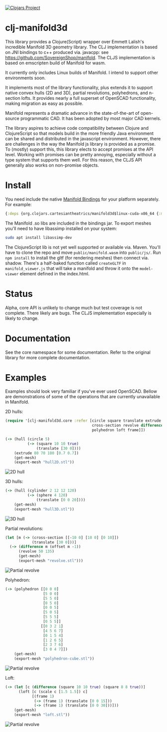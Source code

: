 [![Clojars Project](https://img.shields.io/clojars/v/org.clojars.cartesiantheatrics/clj-manifold3d.svg?include_prereleases)](https://clojars.org/org.clojars.cartesiantheatrics/clj-manifold3d)


# clj-manifold3d

This library provides a Clojure(Script) wrapper over Emmett Lalish's incredible Manifold 3D geometry library. The CLJ implementation is based on JNI bindings to c++ produced via. javacpp: see https://github.com/SovereignShop/manifold. The CLJS implementation is based on emscripten build of Manifold for wasm. 

It currently only includes Linux builds of Manifold. I intend to support other environments soon.

It implements most of the library functionality, plus extends it to support native convex hulls (2D and 3D), partial
revolutions, polyhedrons, and n-section lofts. It provides nearly a full superset of OpenSCAD functionality, making migration as easy as possible.

Manifold represents a dramatic advance in the state-of-the-art of open-source programmatic CAD. It has been adopted by most major CAD kernels.

The library aspires to achieve code compatibility between Clojure and ClojureScript so that models
build in the more friendly Java environment can be shared and distributed in the javascript
environment. However, there are challenges in the way the Manifold js library is provided
as a promise. To (mostly) support this, this library elects to accept promises at the API level.
Working with promises can be pretty annoying, especially without a type system that supports
them well. For this reason, the CLJS API generally also works on non-promise objects.

# Install

You need include the native [Manifold Bindings](https://github.com/SovereignShop/manifold) for your platform separately. For example:

``` clojure
{:deps {org.clojars.cartesiantheatrics/manifold3d$linux-cuda-x86_64 {:mvn/version "1.0.64"}}}
```

The Manifold .so libs are included in the bindings jar. To export meshes you'll need to have libassimp installed on your system:

``` sh
sudo apt install libassimp-dev
```

The ClojureScript lib is not yet well supported or available via. Maven. You'll have to clone the repo and move `public/manifold.wasm` into `public/js/`. Run `npm install` to install the gltf (for rendering meshes) then connect via. shadow. There's a half-baked function called `createGLTF` in `manifold_viewer.js` that will take a manifold and throw it onto the `model-viewer` element defined in the index.html.

# Status

Alpha, core API is unlikely to change much but test coverage is not complete. There likely are bugs. The CLJS implementation especially is likely to change.

# Documentation

See the core namespace for some documentation. Refer to the original library for more complete documentation. 

# Examples

Examples should look very familiar if you've ever used OpenSCAD. Bellow are demonstrations of some of the operations that are currently unavailable in Manifold.

2D hulls:

``` clojure
(require '[clj-manifold3d.core :refer [circle square translate extrude get-mesh export-mesh hull
                                       cross-section revolve difference cylinder sphere offset
                                       polyhedron loft frame]])

(-> (hull (circle 5)
          (-> (square 10 10 true)
              (translate [30 0])))
    (extrude 80 70 180 [0.7 0.7])
    (get-mesh)
    (export-mesh "hull2D.stl"))
```

![2D hull](resources/images/hull2D.png)

3D hulls:

``` clojure
(-> (hull (cylinder 2 12 12 120)
          (-> (sphere 4 120)
              (translate [0 0 20])))
    (get-mesh)
    (export-mesh "hull3D.stl"))
```

![3D hull](resources/images/Hull3D.png)

Partial revolutions:

``` clojure
(let [m (-> (cross-section [[-10 0] [10 0] [0 10]])
            (translate [30 0]))]
  (-> (difference m (offset m -1))
      (revolve 50 135)
      (get-mesh)
      (export-mesh "revolve.stl")))
```

![Partial revolve](resources/images/revolve.png)

Polyhedron:

``` clojure
(-> (polyhedron [[0 0 0]
                 [5 0 0]
                 [5 5 0]
                 [0 5 0]
                 [0 0 5]
                 [5 0 5]
                 [5 5 5]
                 [0 5 5]]
                [[0 3 2 1]
                 [4 5 6 7]
                 [0 1 5 4]
                 [1 2 6 5]
                 [2 3 7 6]
                 [3 0 4 7]])
    (get-mesh)
    (export-mesh "polyhedron-cube.stl"))
```

![Partial revolve](resources/images/polyhedron-cube.png)

Loft:

``` clojure
(-> (let [c (difference (square 10 10 true) (square 8 8 true))]
      (loft [c (scale c [1.5 1.5]) c]
            [(frame 1)
             (-> (frame 1) (translate [0 0 15]))
             (-> (frame 1) (translate [0 0 30]))]))
    (get-mesh)
    (export-mesh "loft.stl"))
```

![Partial revolve](resources/images/loft-example.png)
